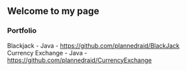 ## Welcome to my page




### Portfolio

Blackjack - Java - https://github.com/plannedraid/BlackJack  
Currency Exchange - Java - https://github.com/plannedraid/CurrencyExchange
